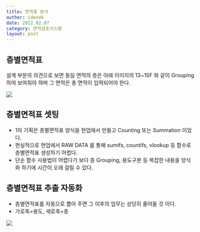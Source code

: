 ```yaml
---
title: 면적표 분석
author: ideook
date: 2022.02.07
category: 면적검토시스템
layout: post
---
```


## 층별면적표
설계 부문의 의견으로 보면 동일 면적의 층은 아래 이미지의 13~15F 와 같이 Grouping 하여 보여줘야 하며 그 면적은 총 면적이 입력되어야 한다.

![](../../images/2022-02-07-11-30-02.png)

## 층별면적표 셋팅
- 1차 기획은 층별면적표 양식을 현업에서 만들고 Counting 또는 Summation 이었다.
- 현실적으로 현업에서 RAW DATA 를 통해 sumifs, countifs, vlookup 등 함수로 층별면적표 생성하기 어렵다.
- 단순 함수 사용법이 어렵다기 보다 층 Grouping, 용도구분 등 복잡한 내용을 양식화 하기에 시간이 오래 걸릴 수 있다.

## 층별면적표 추출 자동화
- 층별면적표를 자동으로 뽑아 주면 그 이후의 업무는 상당히 줄어들 것 이다.
- 가로축=용도, 세로축=층

![](../../images/2022-04-01-13-42-58.png)